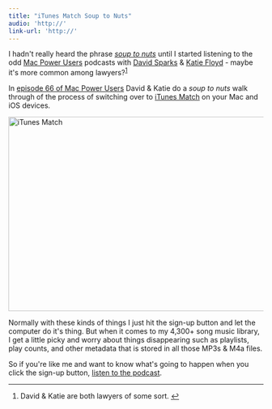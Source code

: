 ```yaml
---
title: "iTunes Match Soup to Nuts"
audio: 'http://'
link-url: 'http://'
---
```

<p>I hadn't really heard the phrase <em><a href="http://en.wikipedia.org/wiki/Soup_to_nuts">soup to nuts</a></em> until I started listening to the odd <a href="http://5by5.tv/mpu">Mac Power Users</a> podcasts with <a href="http://5by5.tv/person/david-sparks">David Sparks</a> &amp; <a href="http://5by5.tv/person/katie-floyd">Katie Floyd</a> - maybe it's more common among lawyers?<sup id="fnref-19944:1"><a href="#fn-19944:1" rel="footnote">1</a></sup></p>
<p>In <a href="http://5by5.tv/mpu/66">episode 66 of Mac Power Users</a> David &amp; Katie do a <em>soup to nuts</em> walk through of the process of switching over to <a href="http://www.apple.com/ca/itunes/whats-new/">iTunes Match</a> on your Mac and iOS devices.</p>
<p><img src="https://chrisenns.com/wp-content/uploads/2011/12/itunesmatch.jpg" alt="iTunes Match" title="iTunes Match" width="609" height="384" class="aligncenter size-full wp-image-19945" /></p>
<p>Normally with these kinds of things I just hit the sign-up button and let the computer do it's thing. But when it comes to my 4,300+ song music library, I get a little picky and worry about things disappearing such as playlists, play counts, and other metadata that is stored in all those MP3s &amp; M4a files.</p>
<p>So if you're like me and want to know what's going to happen when you click the sign-up button, <a href="http://5by5.tv/mpu/66">listen to the podcast</a>.</p>
<div class="footnotes">
<hr />
<ol>
<li id="fn-19944:1">
David &amp; Katie are both lawyers of some sort.&#160;<a href="#fnref-19944:1" rev="footnote">&#8617;</a>
</li>
</ol>
</div>
